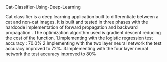 Cat-Classifier-Using-Deep-Learning

Cat classifier is a deep learning application built to differentiate between a cat and non-cat images. It is built and tested in three phases with the hardcode implementation of forward propagation and backward propagation . The optimization algorithm used is gradient descent reducing the cost of the function. 
1.Implementing with the logistic regression test accuracy : 70.0% 
2.Implementing with the two layer neural network the test accuracy improved to 72%. 
3.Implementing with the four layer neural network the test accuracy improved to 80%
